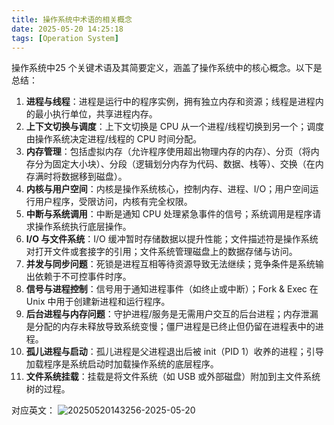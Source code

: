```yaml
---
title: 操作系统中术语的相关概念
date: 2025-05-20 14:25:18
tags: [Operation System]
---
```


操作系统中25 个关键术语及其简要定义，涵盖了操作系统中的核心概念。以下是总结：

1. **进程与线程**：进程是运行中的程序实例，拥有独立内存和资源；线程是进程内的最小执行单位，共享进程内存。
2. **上下文切换与调度**：上下文切换是 CPU 从一个进程/线程切换到另一个；调度由操作系统决定进程/线程的 CPU 时间分配。
3. **内存管理**：包括虚拟内存（允许程序使用超出物理内存的内存）、分页（将内存分为固定大小块）、分段（逻辑划分内存为代码、数据、栈等）、交换（在内存满时将数据移到磁盘）。
4. **内核与用户空间**：内核是操作系统核心，控制内存、进程、I/O；用户空间运行用户程序，受限访问，内核有完全权限。
5. **中断与系统调用**：中断是通知 CPU 处理紧急事件的信号；系统调用是程序请求操作系统执行底层操作。
6. **I/O 与文件系统**：I/O 缓冲暂时存储数据以提升性能；文件描述符是操作系统对打开文件或套接字的引用；文件系统管理磁盘上的数据存储与访问。
7. **并发与同步问题**：死锁是进程互相等待资源导致无法继续；竞争条件是系统输出依赖于不可控事件时序。
8. **信号与进程控制**：信号用于通知进程事件（如终止或中断）；Fork & Exec 在 Unix 中用于创建新进程和运行程序。
9. **后台进程与内存问题**：守护进程/服务是无需用户交互的后台进程；内存泄漏是分配的内存未释放导致系统变慢；僵尸进程是已终止但仍留在进程表中的进程。
10. **孤儿进程与启动**：孤儿进程是父进程退出后被 init（PID 1）收养的进程；引导加载程序是系统启动时加载操作系统的底层程序。
11. **文件系统挂载**：挂载是将文件系统（如 USB 或外部磁盘）附加到主文件系统树的过程。

对应英文：
![20250520143256-2025-05-20](https://cdn.jsdelivr.net/gh/wenPKtalk/pictures/wenPKtalk/pictures/2025-05-20/20250520143256-2025-05-20.png)

